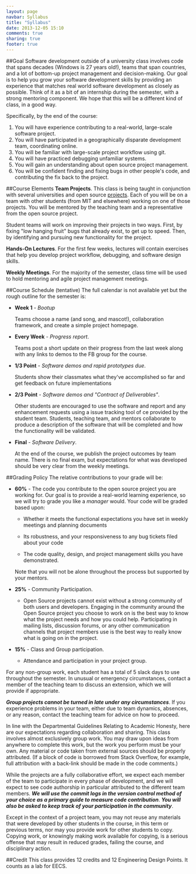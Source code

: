 ```yaml
---
layout: page
navbar: Syllabus
title: "Syllabus"
date: 2013-12-05 15:10
comments: true
sharing: true
footer: true
---
```


##Goal
Software development outside of a university class involves code that spans decades (Windows is 27 years old!), teams that span countries, and a lot of bottom-up project management and decision-making. Our goal is to help you grow your software development skills by providing an experience that matches real world software development as closely as possible. Think of it as a bit of an internship during the semester, with a strong mentoring component. We hope that this will be a different kind of class, in a good way.

Specifically, by the end of the course:

1.  You will have experience contributing to a real-world, large-scale software project.
2.  You will have participated in a geographically disparate development team, coordinating online.
3.  You will be familiar with large-scale project workflow using git.
4.  You will have practiced debugging unfamiliar systems.
5.  You will gain an understanding about open source project management.
6.  You will be confident finding and fixing bugs in other people's code, and contributing the fix back to the project.

##Course Elements
**Team Projects**. This class is being taught in conjunction with several universities and open source [projects](/projects). Each of you will be on a team with other students (from MIT and elsewhere) working on one of those projects. You will be mentored by the teaching team and a representative from the open source project.

Student teams will work on improving their projects in two ways. First, by fixing "low hanging fruit" bugs that already exist, to get up to speed. Then, by identifying and pursuing new functionality for the project.

**Hands-On Lectures**. For the first few weeks, lectures will contain exercises that help you develop project workflow, debugging, and software design skills.

**Weekly Meetings**. For the majority of the semester, class time will be used to hold mentoring and agile project management meetings.

##Course Schedule (tentative)
The full calendar is not available yet but the rough outline for the semester is:

*  **Week 1** - *Bootup*
    
    Teams choose a name (and song, and mascot!), collaboration framework, and create a simple project homepage.

*  **Every Week** - *Progress report*.

    Teams post a short update on their progress from the last week along with any links to demos to the FB group for the course.

*  **1/3 Point** - *Software demos and rapid prototypes due*.

    Students show their classmates what they've accomplished so far and get feedback on future implementations

*  **2/3 Point** - *Software demos and "Contract of Deliverables"*.

    Other students are encouraged to use the software and report and any enhancement requests using a issue tracking tool of ce provided by the student team. Students, teaching team, and mentors collaborate to produce a description of the software that will be completed and how the functionality will be validated.

*  **Final** - *Software Delivery*.

    At the end of the course, we publish the project outcomes by team name. There is no final exam, but expectations for what was developed should be very clear from the weekly meetings.


##Grading Policy
The relative contributions to your grade will be:

*  **60%** - The code you contribute to the open source project you are working for.
Our goal is to provide a real-world learning experience, so we will try to grade you like a *manager* would. Your code will be graded based upon:
    *    Whether it meets the functional expectations you have set in weekly meetings and planning documents
    
    *    Its robustness, and your responsiveness to any bug tickets filed about your code
    
    * The code quality, design, and project management skills you have demonstrated.
    
    Note that you will not be alone throughout the process but supported by your mentors.

*  **25%** -  Community Participation.
   * Open Source projects cannot exist without a strong community of both users and developers. Engaging in the community around the Open Source project you choose to work on is the best way to know what the project needs and how you could help. Participating in mailing lists, discussion forums, or any other communication channels that project members use is the best way to really know what is going on in the project.
   
*  **15%** - Class and Group participation.
    * Attendance and participation in your project group.

For any non-group work, each student has a total of 5 slack days to use throughout the semester. In unusual or emergency circumstances, contact a member of the teaching team to discuss an extension, which we will provide if appropriate.

***Group projects cannot be turned in late under any circumstances***. If you experience problems in your team, either due to team dynamics, absences, or any reason, contact the teaching team for advice on how to proceed.

In line with the Departmental Guidelines Relating to Academic Honesty, here are our expectations regarding collaboration and sharing. This class involves almost exclusively group work. You may draw upon ideas from anywhere to complete this work, but the work you perform must be your own. Any material or code taken from external sources should be properly attributed. (If a block of code is borrowed from Stack Overflow, for example, full attribution with a back-link should be made in the code comments.)

While the projects are a fully collaborative effort, we expect each member of the team to participate in every phase of development, and we will expect to see code authorship in particular attributed to the different team members. ***We will use the commit logs in the version control method of your choice as a primary guide to measure code contribution***. ***You will also be asked to keep track of your participation in the community***.

Except in the context of a project team, you may not reuse any materials that were developed by other students in the course, in this term or previous terms, nor may you provide work for other students to copy. Copying work, or knowingly making work available for copying, is a serious offense that may result in reduced grades, failing the course, and disciplinary action.

##Credit
This class provides 12 credits and 12 Engineering Design Points. It counts as a lab for EECS.